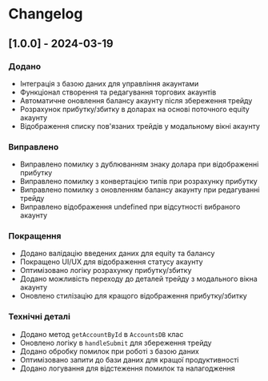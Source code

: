 # Changelog

## [1.0.0] - 2024-03-19

### Додано
- Інтеграція з базою даних для управління акаунтами
- Функціонал створення та редагування торгових акаунтів
- Автоматичне оновлення балансу акаунту після збереження трейду
- Розрахунок прибутку/збитку в доларах на основі поточного equity акаунту
- Відображення списку пов'язаних трейдів у модальному вікні акаунту

### Виправлено
- Виправлено помилку з дублюванням знаку долара при відображенні прибутку
- Виправлено помилку з конвертацією типів при розрахунку прибутку
- Виправлено помилку з оновленням балансу акаунту при редагуванні трейду
- Виправлено відображення undefined при відсутності вибраного акаунту

### Покращення
- Додано валідацію введених даних для equity та балансу
- Покращено UI/UX для відображення статусу акаунту
- Оптимізовано логіку розрахунку прибутку/збитку
- Додано можливість переходу до деталей трейду з модального вікна акаунту
- Оновлено стилізацію для кращого відображення прибутку/збитку

### Технічні деталі
- Додано метод `getAccountById` в `AccountsDB` клас
- Оновлено логіку в `handleSubmit` для збереження трейду
- Додано обробку помилок при роботі з базою даних
- Оптимізовано запити до бази даних для кращої продуктивності
- Додано логування для відстеження помилок та налагодження 